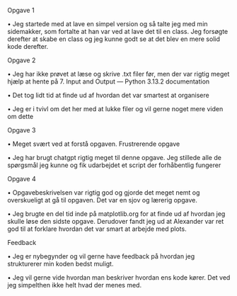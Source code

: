 Opgave 1

•	Jeg startede med at lave en simpel version og så talte jeg med min sidemakker, som fortalte at han var ved at lave det til en class. Jeg forsøgte derefter at skabe en class og jeg kunne godt se at det blev en mere solid kode derefter.


Opgave 2

•	Jeg har ikke prøvet at læse og skrive .txt filer før, men der var rigtig meget hjælp at hente på 7. Input and Output — Python 3.13.2 documentation

•	Det tog lidt tid at finde ud af hvordan det var smartest at organisere

•	Jeg er i tvivl om det her med at lukke filer og vil gerne noget mere viden om dette


Opgave 3

•	Meget svært ved at forstå opgaven. Frustrerende opgave

•	Jeg har brugt chatgpt rigtig meget til denne opgave. Jeg stillede alle de spørgsmål jeg kunne og fik udarbejdet et script der forhåbentlig fungerer


Opgave 4

•	Opgavebeskrivelsen var rigtig god og gjorde det meget nemt og overskueligt at gå til opgaven. Det var en sjov og lærerig opgave.

•	Jeg brugte en del tid inde på matplotlib.org for at finde ud af hvordan jeg skulle løse den sidste opgave. Derudover fandt jeg ud at Alexander var ret god til at forklare hvordan det var smart at arbejde med plots. 


Feedback

•	Jeg er nybegynder og vil gerne have feedback på hvordan jeg strukturerer min koden bedst muligt. 

•	Jeg vil gerne vide hvordan man beskriver hvordan ens kode kører. Det ved jeg simpelthen ikke helt hvad der menes med.
